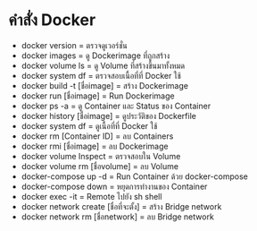 # คำสั่ง Docker 
- docker version = ตรวจดูเวอร์ชั่น
- docker images = ดู Dockerimage ที่ถูกสร้าง
- docker volume ls = ดู Volume ที่สร้างขึ้นมาทั้งหมด
- docker system df = ตรวจสอบเนื้อที่ที่ Docker ใช้
- docker build -t [ชื่อimage] = สร้าง Dockerimage
- docker run [ชื่อimage] = Run Dockerimage
- docker ps -a = ดู Container และ Status ของ Container
- docker history [ชื่อimage] = ดูประวัติของ Dockerfile
- docker system df = ดูเนื้อที่ที่ Docker ใช้
- docker rm [Container ID] = ลบ Containers
- docker rmi [ชื่อimage] = ลบ Dockerimage
- docker volume  Inspect = ตรวจสอบใน Volume
- docker volume rm [ชื่อvolume] = ลบ Volume
- docker-compose up -d = Run Container ด้วย docker-compose
- docker-compose down = หยุดการทำงานของ Container 
- docker exec -it = Remote ไปยัง sh shell
- docker network create [ชื่อที่จะตั้ง] = สร้าง Bridge network 
- docker network rm [ชื่อnetwork] = ลบ Bridge network
